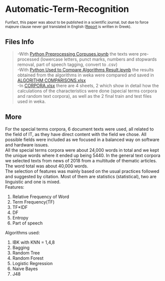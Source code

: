 # Automatic-Term-Recognition
<sub>Funfact, this paper was about to be published in a scientific journal, but due to force majeure clause never got translated in English ([Report](https://github.com/ialexandridis/Automatic-Term-Recognition/blob/main/Report.pdf) is written in Greek).</sub>
## Files Info

>-With [Python Preprocessing Corpuses.ipynb](https://github.com/ialexandridis/Automatic-Term-Recognition/blob/main/Python%20Preprocessing%20Corpuses.ipynb) the texts were pre-processed (lowercase letters, punct marks, numbers and stopwards removal, part of speech tagging, convert to .csv)<br>
>-With [Python Used to Compare Algorithms Result.ipynb](https://github.com/ialexandridis/Automatic-Term-Recognition/blob/main/Python%20Used%20to%20Compare%20Algorithms%20Result%20.ipynb) the results obtained from the algorithms in weka were compared and saved in [ALGORITHM COMPARISONS.xlsx](https://github.com/ialexandridis/Automatic-Term-Recognition/blob/main/ALGORITHM%20COMPARISONS.xlsx)<br>
>-In [CORPORA.xlsx](https://github.com/ialexandridis/Automatic-Term-Recognition/blob/main/CORPORA.xlsx) there are 4 sheets, 2 which show in detail how the calculations of the characteristics were done (special terms corpora and random text corpora), as well as the 2 final train and test files used in weka.

## More
For the special terms corpora, 6 document texts were used, all related to the field of IT, as they have direct content with the field we chose. All possible fields were included as we focused in a balanced way on software and hardware issues.<br>
All the special terms corpora were about 24,000 words in total and we kept the unique words where it ended up being 5440. In the general text corpora we selected texts from news of 2018 from a multitude of thematic articles. The word total was about 40,000 words.<br>
The selection of features was mainly based on the usual practices followed and suggested by citation. Most of them are statistics (statistical), two are linguistic and one is mixed. <br>
Features:
1. Relative Frequency of Word<br>
2. Term Frequency(TF)<br>
3. TF*IDF<br>
4. DF<br>
5. Entropy<br>
6. Part of speech<br>

Algorithms used:
1. IBK with KNN = 1,4,8<br>
2. Bagging<br>
3. Random Tree<br>
4. Random Forest<br>
5. Logistic Regression<br>
6. Naive Bayes<br>
7. J48<br>








